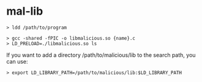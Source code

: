 # mal-lib
```
> ldd /path/to/program
```
```
> gcc -shared -fPIC -o libmalicious.so {name}.c
> LD_PRELOAD=./libmalicious.so ls
```
If you want to add a directory /path/to/malicious/lib to the search path, you can use:
```
> export LD_LIBRARY_PATH=/path/to/malicious/lib:$LD_LIBRARY_PATH
```
